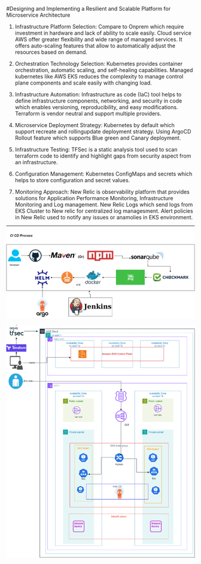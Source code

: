 #Designing and Implementing a Resilient and Scalable Platform for Microservice Architecture

1. Infrastructure Platform Selection:
Compare to Onprem which require investment in hardware and lack of ability to scale easily.
Cloud service AWS offer greater flexibility and wide range of managed services. It offers auto-scaling features that allow to automatically adjust the resources based on demand.

2. Orchestration Technology Selection:
Kubernetes provides container orchestration, automatic scaling, and self-healing capabilities. Managed kubernetes like AWS EKS reduces the complexity to manage control plane components and scale easily with changing load.

3. Infrastructure Automation:
Infrastructure as code (IaC) tool helps to define infrastructure components, networking, and security in code which enables versioning, reproducibility, and easy modifications. Terraform is vendor neutral and support multiple providers.

4. Microservice Deployment Strategy:
Kubernetes by default which support recreate and rollingupdate deployment strategy. Using ArgoCD Rollout feature which supports Blue green and Canary deployment.

5. Infrastructure Testing:
TFSec is a static analysis tool used to scan terraform code to identify and highlight gaps from security aspect from an infrastructure.

6. Configuration Management:
Kubernetes ConfigMaps and secrets which helps to store configuration and secret values.

7. Monitoring Approach:
New Relic is observability platform that provides solutions for Application Performance Monitoring, Infrastructure Monitoring and Log management. 
New Relic Logs which send logs from EKS Cluster to New relic for centralized log managesment.
Alert policies in New Relic used to notify any issues or anamolies in EKS environment.

--------------------------------------------------------------------------------------------

![Alt text](<CI CD Flow_v2.png >)

![Alt text](EKS.png)
